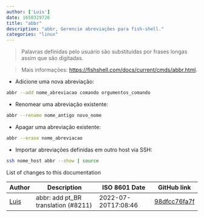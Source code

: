 ```yaml
---
author: ['Luis']
date: 1658329726
title: "abbr"
description: "abbr, Gerencie abreviações para fish-shell."
categories: "linux"
---
```

> Palavras definidas pelo usuário são substituídas por frases longas assim que são digitadas.

> Mais informações: <https://fishshell.com/docs/current/cmds/abbr.html>.

- Adicione uma nova abreviação:

```bash
abbr --add nome_abreviacao comando orgumentos_comando
```

- Renomear uma abreviação existente:

```bash
abbr --rename nome_antigo novo_nome
```

- Apagar uma abreviação existente:

```bash
abbr --erase nome_abreviacao
```

- Importar abreviações definidas em outro host via SSH:

```bash
ssh nome_host abbr --show | source
```
List of changes to this documentation


Author | Description | ISO 8601 Date | GitHub link
------|-----|-----|-----
[Luis](mailto:CasperBraske@users.noreply.github.com) | abbr: add pt_BR translation (#8211) | 2022-07-20T17:08:46 | [98dfcc76fa7f](https://github.com/tldr-pages/tldr/commit/98dfcc76fa7fbac8260653d4c6589a5aedfc1a7f)

